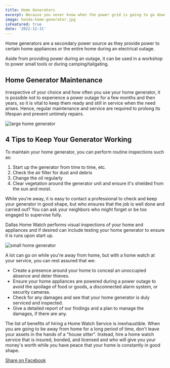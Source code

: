 ```yaml
---
title: Home Generators
excerpt: Because you never know when the power grid is going to go down in Texas - keep your home generators in good maintenance.
image: honda-home-generator.jpg
isFeatured: true
date: '2022-12-31'  
---
```


Home generators are a secondary power source as they provide power to certain home appliances or the entire home during an electrical outage.

Aside from providing power during an outage, it can be used in a workshop to power small tools or during camping/tailgating.


## Home Generator Maintenance

Irrespective of your choice and how often you use your home generator, it is possible not to experience a power outage for a few months and then years, so it is vital to keep them ready and still in service when the need arises. Hence, regular maintenance and service are required to prolong its lifespan and prevent untimely repairs.

![large home generator](/images/posts/home-generators/very-large-generator.jpg)

## 4 Tips to Keep Your Generator Working

To maintain your home generator, you can perform routine inspections such as:

1. Start up the generator from time to time, etc.
2. Check the air filter for dust and debris
3. Change the oil regularly
4. Clear vegetation around the generator unit and ensure it's shielded from the sun and moist.

While you're away, it is easy to contact a professional to check and keep your generator in good shape, but who ensures that the job is well done and carried out? You can ask your neighbors who might forget or be too engaged to supervise fully. 

Dallas Home Watch performs visual inspections of your home and appliances and if desired can include testing your home generator to ensure it is runs upon start up. 

![small home generator](/images/posts/home-generators/home-generator-outside.jpg)

A lot can go on while you're away from home, but with a home watch at your service, you can rest assured that we:  

 - Create a presence around your home to conceal an unoccupied absence and deter thieves.
 - Ensure your home appliances are powered during a power outage to avoid the spoilage of food or goods, a disconnected alarm system, or security cameras.
 - Check for any damages and see that your home generator is duly serviced and inspected.
 - Give a detailed report of our findings and a plan to manage the damages, if there are any. 

The list of benefits of hiring a Home Watch Service is inexhaustible. When you are going to be away from home for a long period of time, don't leave your assets in the hands of a "house sitter". Instead, hire a home watch service that is insured, bonded, and licensed and who will give you your money's worth while you have peace that your home is constantly in good shape.


[Share on Facebook](http://www.facebook.com/share.php?u=dallashomewatch.com/posts/home-generators)